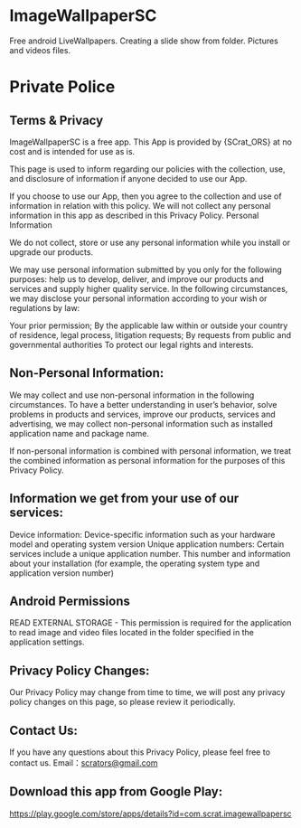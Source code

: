 # ImageWallpaperSC
Free android LiveWallpapers. Creating a slide show from folder. Pictures and videos files.

# Private Police
## Terms & Privacy

ImageWallpaperSC is a free app. This App is provided by {SCrat_ORS} at no cost and is intended for use as is.

This page is used to inform regarding our policies with the collection, use, and disclosure of information if anyone decided to use our App.

If you choose to use our App, then you agree to the collection and use of information in relation with this policy. We will not collect any personal information in this app as described in this Privacy Policy.
Personal Information

We do not collect, store or use any personal information while you install or upgrade our products.

We may use personal information submitted by you only for the following purposes: help us to develop, deliver, and improve our products and services and supply higher quality service. In the following circumstances, we may disclose your personal information according to your wish or regulations by law:

Your prior permission;
By the applicable law within or outside your country of residence, legal process, litigation requests;
By requests from public and governmental authorities
To protect our legal rights and interests.

## Non-Personal Information:

We may collect and use non-personal information in the following circumstances. To have a better understanding in user’s behavior, solve problems in products and services, improve our products, services and advertising, we may collect non-personal information such as installed application name and package name.

If non-personal information is combined with personal information, we treat the combined information as personal information for the purposes of this Privacy Policy.

## Information we get from your use of our services:

Device information: Device-specific information such as your hardware model and operating system version
Unique application numbers: Certain services include a unique application number. This number and information about your installation (for example, the operating system type and application version number)

## Android Permissions

READ EXTERNAL STORAGE
    - This permission is required for the application to read image and video files located in the folder specified in the application settings.

## Privacy Policy Changes:

Our Privacy Policy may change from time to time, we will post any privacy policy changes on this page, so please review it periodically.

## Contact Us:
If you have any questions about this Privacy Policy, please feel free to contact us. Email：scrators@gmail.com

## Download this app from Google Play:
https://play.google.com/store/apps/details?id=com.scrat.imagewallpapersc
